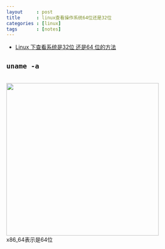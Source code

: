 ```yaml
---
layout     : post
title      : linux查看操作系统64位还是32位
categories : [linux]
tags       : [notes]
---
```

- [Linux 下查看系统是32位 还是64 位的方法](http://blog.csdn.net/tianlesoftware/article/details/6267115)

## `uname -a`
<br><img src="{{ site.blog.qiniu }}db07d4cc688c2a114b53c1c700758392.png" height="400"><br>
x86_64表示是64位

